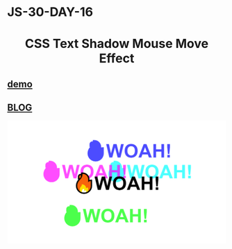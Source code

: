 # JS-30-DAY-16

# <center> CSS Text Shadow Mouse Move Effect </center>

## [demo](https://cenacrharsh.github.io/JS-30-DAY-16/)

## [BLOG]()

![ss](./ss.png)
